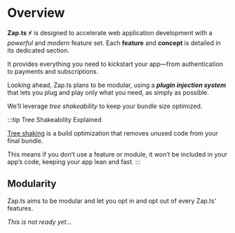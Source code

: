 # Overview

**Zap.ts ⚡️** is designed to accelerate web application development with a _powerful_ and _modern_ feature set. Each **feature** and **concept** is detailed in its dedicated section.

It provides everything you need to kickstart your app—from authentication to payments and subscriptions.

Looking ahead, Zap.ts plans to be modular, using a _**plugin injection system**_ that lets you plug and play only what you need, as simply as possible.

We’ll leverage _tree shakeability_ to keep your bundle size optimized.

:::tip Tree Shakeability Explained

[Tree shaking](https://webpack.js.org/guides/tree-shaking/) is a build optimization that removes unused code from your final bundle.

This means if you don’t use a feature or module, it won’t be included in your app’s code, keeping your app lean and fast.
:::

## Modularity

Zap.ts aims to be modular and let you opt in and opt out of every Zap.ts' features.

_This is not ready yet..._